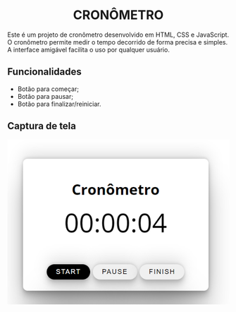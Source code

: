 <h1 align="center">CRONÔMETRO</h1>
<p>Este é um projeto de cronômetro desenvolvido em HTML, CSS e JavaScript. O cronômetro permite medir o tempo decorrido de forma precisa e simples. A interface amigável facilita o uso por qualquer usuário.</p>
<h2>Funcionalidades</h2>
<ul>
  <li>Botão para começar;</li>
  <li>Botão para pausar;</li>
  <li>Botão para finalizar/reiniciar.</li>
</ul>
<h2>Captura de tela</h2>
<img src="/assets/img/1.png">

